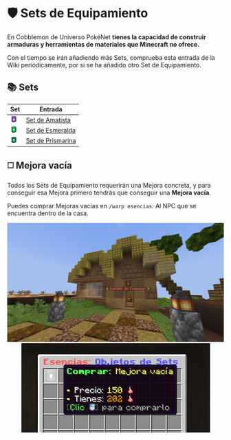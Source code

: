 # 🛡️ Sets de Equipamiento
En Cobblemon de Universo PokéNet **tienes la capacidad de construir armaduras y herramientas de materiales que Minecraft no ofrece.**

Con el tiempo se irán añadiendo más Sets, comprueba esta entrada de la Wiki periódicamente, por si se ha añadido otro Set de Equipamiento.

## 📚 Sets
| Set | Entrada |
| - | - |
| ![Amatista](../../images/cobblemon/equipamientos/amethyst/amethyst_upgrade.png) | [Set de Amatista](amethyst.md) |
| ![Esmeralda](../../images/cobblemon/equipamientos/emerald/emerald_upgrade.png) | [Set de Esmeralda](amethyst.md) |
| ![Amatista](../../images/cobblemon/equipamientos/prismarine/prismarine_upgrade.png) | [Set de Prismarina](amethyst.md) |

## ◻️ Mejora vacía
Todos los Sets de Equipamiento requerirán una Mejora concreta, y para conseguir esa Mejora primero tendrás que conseguir una **Mejora vacía**.

Puedes comprar Mejoras vacías en `/warp esencias`. Al NPC que se encuentra dentro de la casa.

<div style="text-align: center">
<img src="../../images/cobblemon/equipamientos/warpesencias.png">
</div>
<div style="text-align: center">
<img src="../../images/cobblemon/equipamientos/warpesencias2.png">
</div>